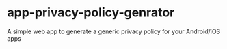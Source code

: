 # app-privacy-policy-genrator
A simple web app to generate a generic privacy policy for your Android/iOS apps

